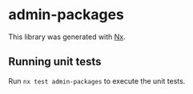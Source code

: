 # admin-packages

This library was generated with [Nx](https://nx.dev).

## Running unit tests

Run `nx test admin-packages` to execute the unit tests.
